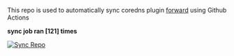 This repo is used to automatically sync coredns plugin [forward](https://github.com/QZLin/forward) using Github Actions

**sync job ran [121] times**

[![Sync Repo](https://github.com/QZLin/coredns-extract/actions/workflows/sync.yaml/badge.svg)](https://github.com/QZLin/coredns-extract/actions/workflows/sync.yaml)
